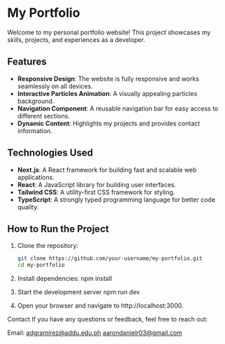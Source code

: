 # My Portfolio

Welcome to my personal portfolio website! This project showcases my skills, projects, and experiences as a developer.

## Features

- **Responsive Design**: The website is fully responsive and works seamlessly on all devices.
- **Interactive Particles Animation**: A visually appealing particles background.
- **Navigation Component**: A reusable navigation bar for easy access to different sections.
- **Dynamic Content**: Highlights my projects and provides contact information.

## Technologies Used

- **Next.js**: A React framework for building fast and scalable web applications.
- **React**: A JavaScript library for building user interfaces.
- **Tailwind CSS**: A utility-first CSS framework for styling.
- **TypeScript**: A strongly typed programming language for better code quality.


## How to Run the Project

1. Clone the repository:
   ```bash
   git clone https://github.com/your-username/my-portfolio.git
   cd my-portfolio

2. Install dependencies:
npm install

3. Start the development server
npm run dev

4. Open your browser and navigate to 
http://localhost:3000.

Contact
If you have any questions or feedback, feel free to reach out:

Email:  adgramirez@addu.edu.ph
        aarondanielr03@gmail.com